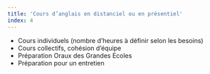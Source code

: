 ```yaml
---
title: 'Cours d’anglais en distanciel ou en présentiel'
index: 4
---
```


- Cours individuels (nombre d’heures à définir selon les besoins)
- Cours collectifs, cohésion d’équipe
- Préparation Oraux des Grandes Ecoles
- Préparation pour un entretien
